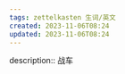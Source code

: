 ```yaml
---
tags: zettelkasten 生词/英文
created: 2023-11-06T08:24
updated: 2023-11-06T08:24
---
```


description:: 战车